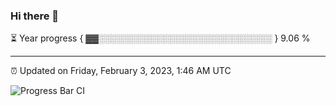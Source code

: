 ### Hi there 👋

⏳ Year progress { ▓▓░░░░░░░░░░░░░░░░░░░░░░░░░░░░ } 9.06 %

---

⏰ Updated on Friday, February 3, 2023, 1:46 AM UTC

![Progress Bar CI](https://github.com/arthurbuhl/arthurbuhl/workflows/Progress%20Bar%20CI/badge.svg)
